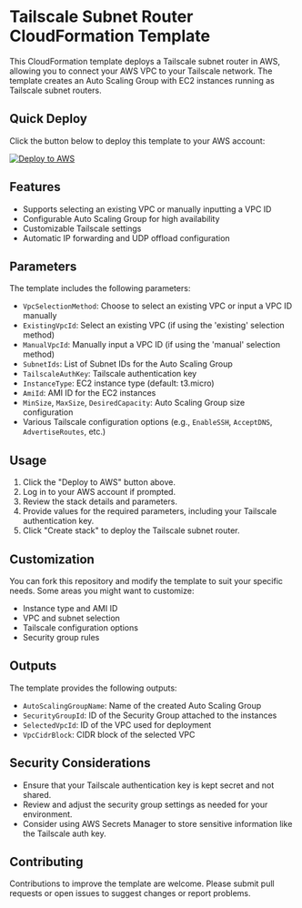 # Tailscale Subnet Router CloudFormation Template

This CloudFormation template deploys a Tailscale subnet router in AWS, allowing you to connect your AWS VPC to your Tailscale network. The template creates an Auto Scaling Group with EC2 instances running as Tailscale subnet routers.

## Quick Deploy

Click the button below to deploy this template to your AWS account:

[![Deploy to AWS](https://raw.githubusercontent.com/aws-samples/aws-cloudformation-button/main/deploy-to-aws.png)](https://console.aws.amazon.com/cloudformation/home?region=us-east-1#/stacks/new?stackName=TailscaleSubnetRouter&templateURL=https://raw.githubusercontent.com/yourusername/your-repo-name/main/tailscale-subnet-router-template.yml)

## Features

- Supports selecting an existing VPC or manually inputting a VPC ID
- Configurable Auto Scaling Group for high availability
- Customizable Tailscale settings
- Automatic IP forwarding and UDP offload configuration

## Parameters

The template includes the following parameters:

- `VpcSelectionMethod`: Choose to select an existing VPC or input a VPC ID manually
- `ExistingVpcId`: Select an existing VPC (if using the 'existing' selection method)
- `ManualVpcId`: Manually input a VPC ID (if using the 'manual' selection method)
- `SubnetIds`: List of Subnet IDs for the Auto Scaling Group
- `TailscaleAuthKey`: Tailscale authentication key
- `InstanceType`: EC2 instance type (default: t3.micro)
- `AmiId`: AMI ID for the EC2 instances
- `MinSize`, `MaxSize`, `DesiredCapacity`: Auto Scaling Group size configuration
- Various Tailscale configuration options (e.g., `EnableSSH`, `AcceptDNS`, `AdvertiseRoutes`, etc.)

## Usage

1. Click the "Deploy to AWS" button above.
2. Log in to your AWS account if prompted.
3. Review the stack details and parameters.
4. Provide values for the required parameters, including your Tailscale authentication key.
5. Click "Create stack" to deploy the Tailscale subnet router.

## Customization

You can fork this repository and modify the template to suit your specific needs. Some areas you might want to customize:

- Instance type and AMI ID
- VPC and subnet selection
- Tailscale configuration options
- Security group rules

## Outputs

The template provides the following outputs:

- `AutoScalingGroupName`: Name of the created Auto Scaling Group
- `SecurityGroupId`: ID of the Security Group attached to the instances
- `SelectedVpcId`: ID of the VPC used for deployment
- `VpcCidrBlock`: CIDR block of the selected VPC

## Security Considerations

- Ensure that your Tailscale authentication key is kept secret and not shared.
- Review and adjust the security group settings as needed for your environment.
- Consider using AWS Secrets Manager to store sensitive information like the Tailscale auth key.

## Contributing

Contributions to improve the template are welcome. Please submit pull requests or open issues to suggest changes or report problems.